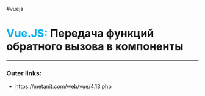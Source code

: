 #vuejs
# <font color="#00b0f0">Vue.JS:</font> Передача функций обратного вызова в компоненты
---
### Outer links:
- https://metanit.com/web/vue/4.13.php